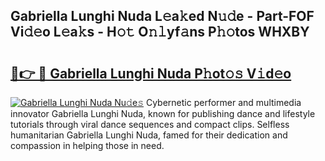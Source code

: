 ## Gabriella Lunghi Nuda L𝚎a𝚔ed N𝚞𝚍e - Part-FOF Vi𝚍𝚎o L𝚎a𝚔s - H𝚘𝚝 O𝚗𝚕yf𝚊ns P𝚑𝚘tos WHXBY

# <h2><a href="http://kf5v8fj.oniu.top/?m=Gabriella+Lunghi+Nuda">🔗👉 🔴 Gabriella Lunghi Nuda P𝚑ot𝚘𝚜 V𝚒d𝚎o</a></h2>

[![Gabriella Lunghi Nuda Nu𝚍e𝚜](https://i.imgur.com/0qMVB7G.gif)](http://kf5v8fj.oniu.top/?m=Gabriella+Lunghi+Nuda)
Cybernetic performer and multimedia innovator Gabriella Lunghi Nuda, known for publishing dance and lifestyle tutorials through viral dance sequences and compact clips. Selfless humanitarian Gabriella Lunghi Nuda, famed for their dedication and compassion in helping those in need.  
